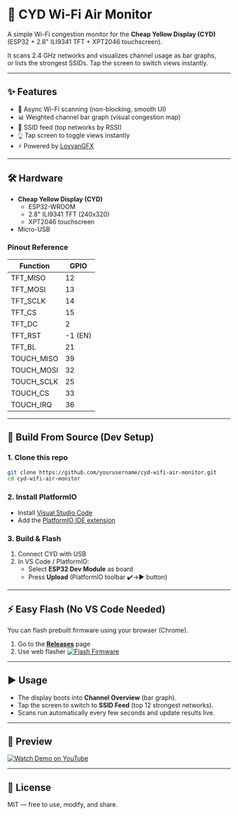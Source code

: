# 📡 CYD Wi-Fi Air Monitor

A simple Wi-Fi congestion monitor for the **Cheap Yellow Display (CYD)**  
(ESP32 + 2.8" ILI9341 TFT + XPT2046 touchscreen).  
 
It scans 2.4 GHz networks and visualizes channel usage as bar graphs,  
or lists the strongest SSIDs. Tap the screen to switch views instantly.  

---

## ✨ Features
- 📶 Async Wi-Fi scanning (non-blocking, smooth UI)  
- 📊 Weighted channel bar graph (visual congestion map)  
- 📜 SSID feed (top networks by RSSI)  
- 👆 Tap screen to toggle views instantly  
- ⚡ Powered by [LovyanGFX](https://github.com/lovyan03/LovyanGFX)  

---

## 🛠 Hardware
- **Cheap Yellow Display (CYD)**  
  - ESP32-WROOM  
  - 2.8" ILI9341 TFT (240x320)  
  - XPT2046 touchscreen
- Micro-USB 

### Pinout Reference
| Function     | GPIO |
|--------------|------|
| TFT_MISO     | 12   |
| TFT_MOSI     | 13   |
| TFT_SCLK     | 14   |
| TFT_CS       | 15   |
| TFT_DC       | 2    |
| TFT_RST      | -1 (EN) |
| TFT_BL       | 21   |
| TOUCH_MISO   | 39   |
| TOUCH_MOSI   | 32   |
| TOUCH_SCLK   | 25   |
| TOUCH_CS     | 33   |
| TOUCH_IRQ    | 36   |

---

## 🔧 Build From Source (Dev Setup)

### 1. Clone this repo
```bash
git clone https://github.com/yourusername/cyd-wifi-air-monitor.git
cd cyd-wifi-air-monitor
```
### 2. Install PlatformIO
- Install [Visual Studio Code](https://code.visualstudio.com/)  
- Add the [PlatformIO IDE extension](https://platformio.org/install/ide?install=vscode)  

### 3. Build & Flash
1. Connect CYD with USB  
2. In VS Code / PlatformIO:  
   - Select **ESP32 Dev Module** as board  
   - Press **Upload** (PlatformIO toolbar ✔️→▶️ button)  

---

## ⚡ Easy Flash (No VS Code Needed)
You can flash prebuilt firmware using your browser (Chrome).  

1. Go to the [**Releases**](https://github.com/yourusername/cyd-wifi-air-monitor/releases) page  
2. Use web flasher [![Flash Firmware](https://img.shields.io/badge/Flash%20with%20Web%20Flasher-blue?logo=esphome)](https://esphome.github.io/esp-web-tools/?url=[https://github.com/463N7/CYD_wifi_monitor/releases/tag/v1.0.0/download/firmware.json])


---

## ▶️ Usage
- The display boots into **Channel Overview** (bar graph).  
- Tap the screen to switch to **SSID Feed** (top 12 strongest networks).  
- Scans run automatically every few seconds and update results live.  

---

## 📸 Preview
[![Watch Demo on YouTube](https://img.youtube.com/vi/jSBA8VyDLIY/0.jpg)](https://youtube.com/shorts/jSBA8VyDLIY)
 

---

## 📜 License
MIT — free to use, modify, and share.

